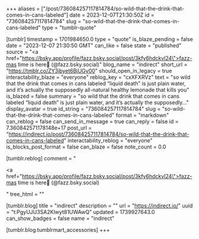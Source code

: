 +++
aliases = ["/post/736084257117814784/so-wild-that-the-drink-that-comes-in-cans-labeled"]
date = 2023-12-07T21:30:50Z
id = "736084257117814784"
slug = "so-wild-that-the-drink-that-comes-in-cans-labeled"
type = "tumblr-quote"

[tumblr]
timestamp = 1701984650.0
type = "quote"
is_blaze_pending = false
date = "2023-12-07 21:30:50 GMT"
can_like = false
state = "published"
source = "<a href=\"https://bsky.app/profile/fazz.bsky.social/post/3kfy6hdckvl24\">fazz-mas time is here🎄 (@fazz.bsky.social)</a>"
blog_name = "indirect"
short_url = "https://tmblr.co/ZY3jbyet6BjUGy00"
should_open_in_legacy = true
interactability_blaze = "everyone"
reblog_key = "cxXFXRVz"
text = "so wild that the drink that comes in cans labeled &ldquo;liquid death&rdquo; is just plain water, and it&rsquo;s actually the supposedly all-natural healthy lemonade that kills you"
is_blazed = false
summary = "so wild that the drink that comes in cans labeled “liquid death” is just plain water, and it’s actually the supposedly..."
display_avatar = true
id_string = "736084257117814784"
slug = "so-wild-that-the-drink-that-comes-in-cans-labeled"
format = "markdown"
can_reblog = false
can_send_in_message = true
can_reply = false
id = 7.360842571178148e+17
post_url = "https://indirect.io/post/736084257117814784/so-wild-that-the-drink-that-comes-in-cans-labeled"
interactability_reblog = "everyone"
is_blocks_post_format = false
can_blaze = false
note_count = 0.0

[tumblr.reblog]
comment = "<p><a href=\"https://bsky.app/profile/fazz.bsky.social/post/3kfy6hdckvl24\">fazz-mas time is here🎄 (@fazz.bsky.social)</a></p>"
tree_html = ""

[tumblr.blog]
title = "indirect"
description = ""
url = "https://indirect.io/"
uuid = "t:PgyUJU3SA2Klwyt81UWAwQ"
updated = 1739927643.0
can_show_badges = false
name = "indirect"

[tumblr.blog.tumblrmart_accessories]
+++
